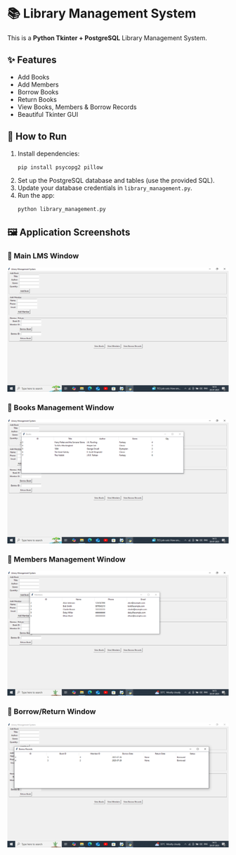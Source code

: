 # 📚 Library Management System

This is a **Python Tkinter + PostgreSQL** Library Management System.

## ✨ Features
- Add Books
- Add Members
- Borrow Books
- Return Books
- View Books, Members & Borrow Records
- Beautiful Tkinter GUI 

## 🚀 How to Run
1. Install dependencies:  
   ```bash
   pip install psycopg2 pillow
   ```
2. Set up the PostgreSQL database and tables (use the provided SQL).
3. Update your database credentials in `library_management.py`.
4. Run the app:  
   ```bash
   python library_management.py
   ```
## 🖼️ Application Screenshots

### 📌 Main LMS Window
![LMS Window](Images/LMS.png)

### 📌 Books Management Window
![Books Window](Images/books.png)

### 📌 Members Management Window
![Members Window](Images/members.png)

### 📌 Borrow/Return Window
![Borrow Window](Images/borrow.png)



